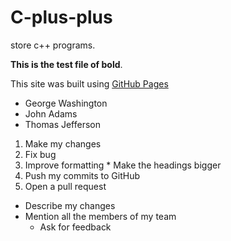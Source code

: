 # C-plus-plus
store c++ programs.

**This is the test file of bold**.

This site was built using [GitHub Pages](https://pages.github.com/)
- George Washington
- John Adams
- Thomas Jefferson
1. Make my changes
  1. Fix bug
  2. Improve formatting
    * Make the headings bigger
2. Push my commits to GitHub
3. Open a pull request
  * Describe my changes
  * Mention all the members of my team
    * Ask for feedback
